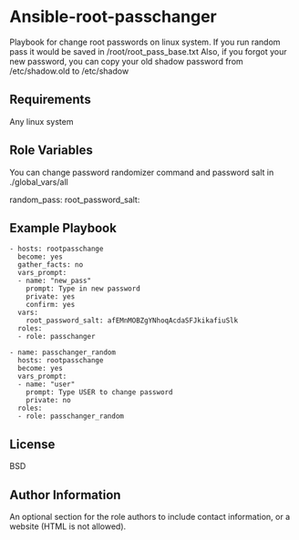 Ansible-root-passchanger
=========

Playbook for change root passwords on linux system. 
If you run random pass it would be saved in /root/root_pass_base.txt
Also, if you forgot your new password, you can copy your old shadow password from /etc/shadow.old to /etc/shadow

Requirements
------------

Any linux system

Role Variables
--------------
You can change password randomizer command and password salt in ./global_vars/all

random_pass:
root_password_salt: 

Example Playbook
----------------

```
- hosts: rootpasschange
  become: yes
  gather_facts: no
  vars_prompt:
  - name: "new_pass"
    prompt: Type in new password
    private: yes
    confirm: yes
  vars:
    root_password_salt: afEMnMOBZgYNhoqAcdaSFJkikafiuSlk
  roles:
  - role: passchanger
```  

```
- name: passchanger_random
  hosts: rootpasschange
  become: yes
  vars_prompt:
  - name: "user"
    prompt: Type USER to change password
    private: no
  roles: 
  - role: passchanger_random
```

License
-------

BSD

Author Information
------------------

An optional section for the role authors to include contact information, or a website (HTML is not allowed).
